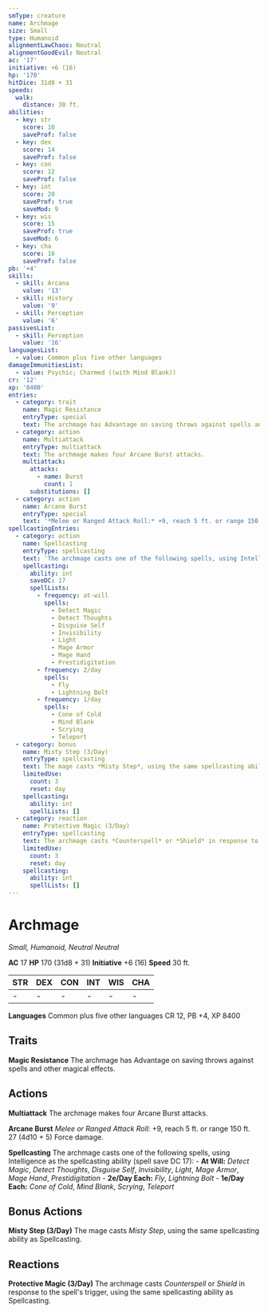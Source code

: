 ```yaml
---
smType: creature
name: Archmage
size: Small
type: Humanoid
alignmentLawChaos: Neutral
alignmentGoodEvil: Neutral
ac: '17'
initiative: +6 (16)
hp: '170'
hitDice: 31d8 + 31
speeds:
  walk:
    distance: 30 ft.
abilities:
  - key: str
    score: 10
    saveProf: false
  - key: dex
    score: 14
    saveProf: false
  - key: con
    score: 12
    saveProf: false
  - key: int
    score: 20
    saveProf: true
    saveMod: 9
  - key: wis
    score: 15
    saveProf: true
    saveMod: 6
  - key: cha
    score: 16
    saveProf: false
pb: '+4'
skills:
  - skill: Arcana
    value: '13'
  - skill: History
    value: '9'
  - skill: Perception
    value: '6'
passivesList:
  - skill: Perception
    value: '16'
languagesList:
  - value: Common plus five other languages
damageImmunitiesList:
  - value: Psychic; Charmed ((with Mind Blank))
cr: '12'
xp: '8400'
entries:
  - category: trait
    name: Magic Resistance
    entryType: special
    text: The archmage has Advantage on saving throws against spells and other magical effects.
  - category: action
    name: Multiattack
    entryType: multiattack
    text: The archmage makes four Arcane Burst attacks.
    multiattack:
      attacks:
        - name: Burst
          count: 1
      substitutions: []
  - category: action
    name: Arcane Burst
    entryType: special
    text: '*Melee or Ranged Attack Roll:* +9, reach 5 ft. or range 150 ft. 27 (4d10 + 5) Force damage.'
spellcastingEntries:
  - category: action
    name: Spellcasting
    entryType: spellcasting
    text: 'The archmage casts one of the following spells, using Intelligence as the spellcasting ability (spell save DC 17): - **At Will:** *Detect Magic*, *Detect Thoughts*, *Disguise Self*, *Invisibility*, *Light*, *Mage Armor*, *Mage Hand*, *Prestidigitation* - **2e/Day Each:** *Fly*, *Lightning Bolt* - **1e/Day Each:** *Cone of Cold*, *Mind Blank*, *Scrying*, *Teleport*'
    spellcasting:
      ability: int
      saveDC: 17
      spellLists:
        - frequency: at-will
          spells:
            - Detect Magic
            - Detect Thoughts
            - Disguise Self
            - Invisibility
            - Light
            - Mage Armor
            - Mage Hand
            - Prestidigitation
        - frequency: 2/day
          spells:
            - Fly
            - Lightning Bolt
        - frequency: 1/day
          spells:
            - Cone of Cold
            - Mind Blank
            - Scrying
            - Teleport
  - category: bonus
    name: Misty Step (3/Day)
    entryType: spellcasting
    text: The mage casts *Misty Step*, using the same spellcasting ability as Spellcasting.
    limitedUse:
      count: 3
      reset: day
    spellcasting:
      ability: int
      spellLists: []
  - category: reaction
    name: Protective Magic (3/Day)
    entryType: spellcasting
    text: The archmage casts *Counterspell* or *Shield* in response to the spell's trigger, using the same spellcasting ability as Spellcasting.
    limitedUse:
      count: 3
      reset: day
    spellcasting:
      ability: int
      spellLists: []
---
```


# Archmage
*Small, Humanoid, Neutral Neutral*

**AC** 17
**HP** 170 (31d8 + 31)
**Initiative** +6 (16)
**Speed** 30 ft.

| STR | DEX | CON | INT | WIS | CHA |
| --- | --- | --- | --- | --- | --- |
| - | - | - | - | - | - |

**Languages** Common plus five other languages
CR 12, PB +4, XP 8400

## Traits

**Magic Resistance**
The archmage has Advantage on saving throws against spells and other magical effects.

## Actions

**Multiattack**
The archmage makes four Arcane Burst attacks.

**Arcane Burst**
*Melee or Ranged Attack Roll:* +9, reach 5 ft. or range 150 ft. 27 (4d10 + 5) Force damage.

**Spellcasting**
The archmage casts one of the following spells, using Intelligence as the spellcasting ability (spell save DC 17): - **At Will:** *Detect Magic*, *Detect Thoughts*, *Disguise Self*, *Invisibility*, *Light*, *Mage Armor*, *Mage Hand*, *Prestidigitation* - **2e/Day Each:** *Fly*, *Lightning Bolt* - **1e/Day Each:** *Cone of Cold*, *Mind Blank*, *Scrying*, *Teleport*

## Bonus Actions

**Misty Step (3/Day)**
The mage casts *Misty Step*, using the same spellcasting ability as Spellcasting.

## Reactions

**Protective Magic (3/Day)**
The archmage casts *Counterspell* or *Shield* in response to the spell's trigger, using the same spellcasting ability as Spellcasting.
